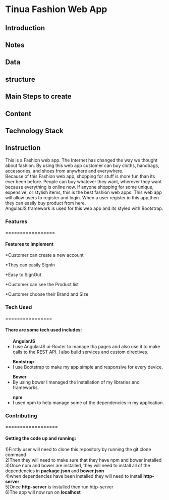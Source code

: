 # Tinua Fashion Web App
## Introduction
## Notes
## Data
## structure
## Main Steps to create
## Content
## Technology Stack
## Instruction
<p>This is a Fashion web app. The Internet has changed the way we thought about fashion.
By using this web app customer can buy cloths, handbags, accessories, and shoes from anywhere
and everywhere.<br>
Because of this Fashion web app, shopping for stuff is more fun than its ever been before.
People can buy whatever they want, wherever they want because everything is online now. 
If anyone shopping for some unique, expensive, or stylish items, this is the best fashion web apps.
This web app will allow users to register and login. When a user register 
in this app,then they can easily buy product from here.<br>
AngularJS framework is used for this web app and its styled with Bootstrap.
</p>

<h3> Features </h3>
=================
<h4>Features to Implement</h4>
	   <p>*Customer can create a new account</p>
	   <p>*They can easily SignIn</p>
	   <p>*Easy to SignOut</p>
	   <p>*Customer can see the Product list</p>
	   <p>*Customer choose their Brand and Size </p>
	  
	
<h3>Tech Used</h3>
================
<h4>There are some tech used includes: </h4>
<ul>
  <b>AngularJS</b>
  <li>I use AngularJS ui-Router to manage tha pages and also use it to 
  make calls to the REST API. I also build services and custom directives.</li>
</ul>
<ul>
  <b>Bootstrap</b>
  <li>I use Bootstrap to make my app simple and responsive for every device.</li>
</ul>
<ul>
  <b>Bower</b>
  <li>By using bower I managed the installation of my libraries 
  and frameworks.</li>
</ul>
<ul>
  <b>npm</b>
  <li>I used npm to help manage some of  the dependencies in my application.</li>
</ul>


<h3>Contributing</h3>
==================
<h4>Getting the code up and running:</h4>
<p>
1)Firstly user will need to clone this repository by running the
 git clone <https://github.com/hureferdous/Stream-One-Project.git> command <br>
 2)Then they will need to make sure that they have npm and bower installed <br>
 3)Once npm and bower are installed, they will need to install all of the 
 dependencies in <b>package.json </b>and <b>bower.json</b> <br>
 4)when dependencies have been installed they will need to install <b>http-server</b> <br>
 5)Once <b>http-server</b> is installed then run http-server <br>
 6)The app will now run on <b>localhost</b><br>
 
 
